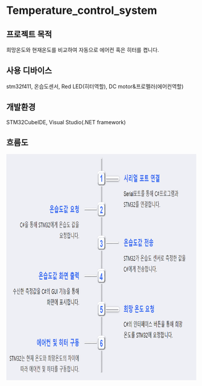 # Temperature_control_system
## 프로젝트 목적
희망온도와 현재온도를 비교하여 자동으로 에어컨 혹은 히터를 켭니다.
## 사용 디바이스
stm32f411, 온습도센서, Red LED(히터역할), DC motor&프로펠러(에어컨역할)
## 개발환경
STM32CubeIDE, Visual Studio(.NET framework)
## 흐름도
<img src="./image_video/temperature_flow.png" width=800 height=600>
